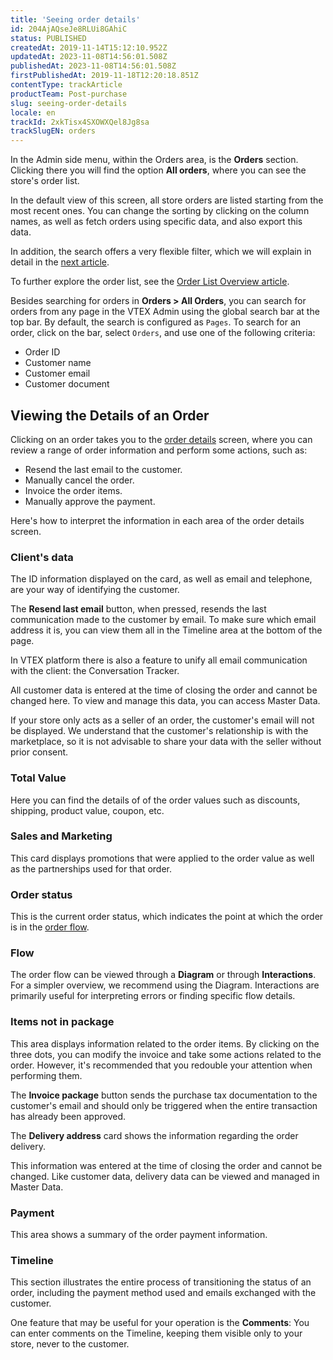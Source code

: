 ```yaml
---
title: 'Seeing order details'
id: 204AjAQseJe8RLUi8GAhiC
status: PUBLISHED
createdAt: 2019-11-14T15:12:10.952Z
updatedAt: 2023-11-08T14:56:01.508Z
publishedAt: 2023-11-08T14:56:01.508Z
firstPublishedAt: 2019-11-18T12:20:18.851Z
contentType: trackArticle
productTeam: Post-purchase
slug: seeing-order-details
locale: en
trackId: 2xkTisx4SXOWXQel8Jg8sa
trackSlugEN: orders
---
```


In the Admin side menu, within the Orders area, is the __Orders__ section. Clicking there you will find the option __All orders__, where you can see the store's order list.

In the default view of this screen, all store orders are listed starting from the most recent ones. You can change the sorting by clicking on the column names, as well as fetch orders using specific data, and also export this data.

In addition, the search offers a very flexible filter, which we will explain in detail in the [next article](https://help.vtex.com/en/tracks/orders--2xkTisx4SXOWXQel8Jg8sa/3cjk655ZzDGICH4rVfgu7O).

To further explore the order list, see the [Order List Overview article](https://help.vtex.com/en/tutorial/orders-list--tutorials_200).

Besides searching for orders in **Orders > All Orders**, you can search for orders from any page in the VTEX Admin using the global search bar at the top bar. By default, the search is configured as `Pages`. To search for an order, click on the bar, select `Orders`, and use one of the following criteria:

- Order ID
- Customer name
- Customer email
- Customer document

## Viewing the Details of an Order

Clicking on an order takes you to the [order details](https://help.vtex.com/en/tutorial/order-details-page-interface--2Y75n54Cc9VizrlG1N6ZNl) screen, where you can review a range of order information and perform some actions, such as:
- Resend the last email to the customer.
- Manually cancel the order.
- Invoice the order items.
- Manually approve the payment.

Here's how to interpret the information in each area of the order details screen.

### Client's data

The ID information displayed on the card, as well as email and telephone, are your way of identifying the customer.

The __Resend last email__ button, when pressed, resends the last communication made to the customer by email. To make sure which email address it is, you can view them all in the Timeline area at the bottom of the page.

In VTEX platform there is also a feature to unify all email communication with the client: the Conversation Tracker.

All customer data is entered at the time of closing the order and cannot be changed here. To view and manage this data, you can access Master Data.

<div class="alert alert-info">
If your store only acts as a seller of an order, the customer's email will not be displayed. We understand that the customer's relationship is with the marketplace, so it is not advisable to share your data with the seller without prior consent.
  </div>

### Total Value

Here you can find the details of of the order values such as discounts, shipping, product value, coupon, etc.

### Sales and Marketing

This card displays promotions that were applied to the order value as well as the partnerships used for that order.

### Order status

This is the current order status, which indicates the point at which the order is in the [order flow](https://help.vtex.com/en/tracks/orders--2xkTisx4SXOWXQel8Jg8sa/4811ExCe3WrEiRMV3sy9n8).

### Flow

The order flow can be viewed through a __Diagram__ or through __Interactions__. For a simpler overview, we recommend using the Diagram. Interactions are primarily useful for interpreting errors or finding specific flow details.

### Items not in package

This area displays information related to the order items. By clicking on the three dots, you can modify the invoice and take some actions related to the order. However, it's recommended that you redouble your attention when performing them.

The __Invoice package__ button sends the purchase tax documentation to the customer's email and should only be triggered when the entire transaction has already been approved.

The __Delivery address__ card shows the information regarding the order delivery.

This information was entered at the time of closing the order and cannot be changed. Like customer data, delivery data can be viewed and managed in Master Data.

### Payment

This area shows a summary of the order payment information.

### Timeline

This section illustrates the entire process of transitioning the status of an order, including the payment method used and emails exchanged with the customer.

One feature that may be useful for your operation is the __Comments__: You can enter comments on the Timeline, keeping them visible only to your store, never to the customer.
